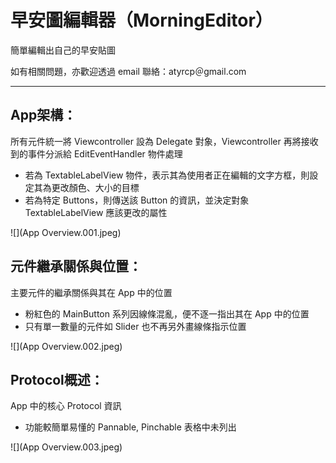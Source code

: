 # 早安圖編輯器（MorningEditor）

簡單編輯出自己的早安貼圖

如有相關問題，亦歡迎透過 email 聯絡：atyrcp＠gmail.com

***

## App架構：
所有元件統一將 Viewcontroller 設為 Delegate 對象，Viewcontroller 再將接收到的事件分派給 EditEventHandler 物件處理
* 若為 TextableLabelView 物件，表示其為使用者正在編輯的文字方框，則設定其為更改顏色、大小的目標
* 若為特定 Buttons，則傳送該 Button 的資訊，並決定對象 TextableLabelView 應該更改的屬性

![](App Overview.001.jpeg)

## 元件繼承關係與位置：
主要元件的繼承關係與其在 App 中的位置
* 粉紅色的 MainButton 系列因線條混亂，便不逐一指出其在 App 中的位置
* 只有單一數量的元件如 Slider 也不再另外畫線條指示位置

![](App Overview.002.jpeg)

## Protocol概述：
App 中的核心 Protocol 資訊
* 功能較簡單易懂的 Pannable, Pinchable 表格中未列出

![](App Overview.003.jpeg)
